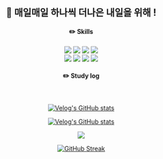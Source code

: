   <div align="center">
   
   ##  :wave: 매일매일 하나씩 더나은 내일을 위해 !
  
   #### :pencil2: Skills
   
<img src="https://img.shields.io/badge/JAVA-007396?style=for-the-badge&logo=java&logoColor=white">
<img src="https://img.shields.io/badge/Spring-6DB33F?style=for-the-badge&logo=Spring&logoColor=white">
<img src="https://img.shields.io/badge/Springboot-6DB33F?style=for-the-badge&logo=springboot&logoColor=white">
<img src="https://img.shields.io/badge/SpringSecurity-6DB33F?style=for-the-badge&logo=Spring Security&logoColor=white">
   <br>
   
<img src="https://img.shields.io/badge/mysql-4479A1?style=for-the-badge&logo=mysql&logoColor=white">
<img src="https://img.shields.io/badge/react-61DAFB?style=for-the-badge&logo=react&logoColor=black">
<img src="https://img.shields.io/badge/github-181717?style=for-the-badge&logo=github&logoColor=white">
   <img src="https://img.shields.io/badge/gradle-02303A?style=for-the-badge&logo=gradle&logoColor=white">

   #### :pencil2: Study log
   <br>
 
[![Velog's GitHub stats](https://velog-readme-stats.vercel.app/api/badge?name=cmong0516)](https://velog.io/@cmong0516)
  
[![Velog's GitHub stats](https://velog-readme-stats.vercel.app/api?name=cmong0516&color=dark)](https://velog.io/@cmong0516)

   
<a href="s">
  <img src="https://github-readme-stats.vercel.app/api/top-langs/?username=cmong0516&exclude_repo=cmong0516.github.io&layout=compact&theme=tokyonight" />
</a>

[![GitHub Streak](https://github-readme-streak-stats.herokuapp.com/?user=cmong0516&theme=tokyonight)](https://git.io/streak-stats)



</div>

